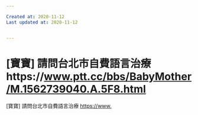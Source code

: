 ```yaml
---

Created at: 2020-11-12
Last updated at: 2020-11-12


---
```


# [寶寶] 請問台北市自費語言治療https://www.ptt.cc/bbs/BabyMother/M.1562739040.A.5F8.html


\[寶寶\] 請問台北市自費語言治療
<https://>[www.](http://www.ptt.cc/bbs/BabyMother/M.1562739040.A.5F8.html)

